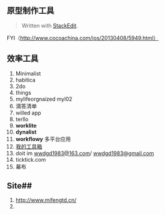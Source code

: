 

## 原型制作工具 ##				
> Written with [StackEdit](https://stackedit.io/).

FYI（http://www.cocoachina.com/ios/20130408/5949.html）




## 效率工具 ##

1. Minimalist 
2. habitica
3. 2do
4. things
5. mylifeorgnaized myl02
6. 滴答清单
7. willed app
8. terllo
9. **worklite**
10. **dynalist**
11. **workflowy** 多平台应用
12. [我的工具箱](https://www.zybuluo.com/jianshu/note/274626)
13. doit im wwdgd1983@163.com/ wwdgd1983@gmail.com
14. ticktick.com
15. 幕布

## Site##
1. http://www.mifengtd.cn/
2. 
<!--stackedit_data:
eyJoaXN0b3J5IjpbLTEzMTcyMTQ5NjddfQ==
-->